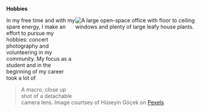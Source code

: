 **Hobbies**

<img src="Camera - H. Göçek.jpg" alt="A large open-space office with floor to ceiling windows and plenty of large leafy house plants." width="320" height="213.33" align="right">

In my free time and with my spare energy, I make an effort to pursue my hobbies: concert photography and volunteering in my community. My focus as a student and in the beginning of my career took a lot of 

> A macro, close up shot of a detachable camera lens. Image courtsey of Hüseyin Göçek on [Pexels](https://www.pexels.com/photo/close-up-of-a-camera-lens-18334148/).